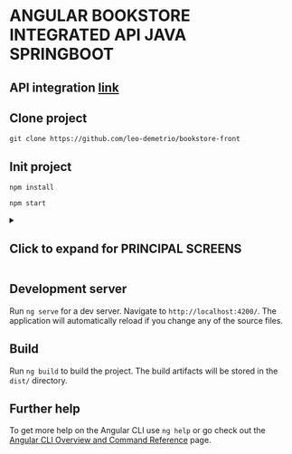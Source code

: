# ANGULAR BOOKSTORE INTEGRATED API JAVA SPRINGBOOT
## API integration [link](https://github.com/leo-demetrio/bookstore-api)
<h2>Clone project</h2>

```
git clone https://github.com/leo-demetrio/bookstore-front

```
<h2>Init project</h2>

```
npm install
```

```
npm start
```
<details>
  <summary> <h2>Click to expand for PRINCIPAL SCREENS</h2></summary>
  
  ```
  http://localhost:4200/categories/
  ```
  ![categories](https://user-images.githubusercontent.com/47660967/173703561-528e4c11-fc43-4ce5-a281-9772c3ae31f2.png)
  
  ```
  http://localhost:4200/categories/1/books
  ```
  
![books](https://user-images.githubusercontent.com/47660967/173703563-31da62a3-109e-4a75-8f19-2be6660c38f5.png)
  
  ```
  http://localhost:4200/categories/1/books/1/read
  ```
  
![books_info](https://user-images.githubusercontent.com/47660967/173703564-90e872b4-b7d0-4dda-8b73-3a9e058229d8.png)
  
</details>

## Development server

Run `ng serve` for a dev server. Navigate to `http://localhost:4200/`. The application will automatically reload if you change any of the source files.



## Build

Run `ng build` to build the project. The build artifacts will be stored in the `dist/` directory.





## Further help

To get more help on the Angular CLI use `ng help` or go check out the [Angular CLI Overview and Command Reference](https://angular.io/cli) page.
